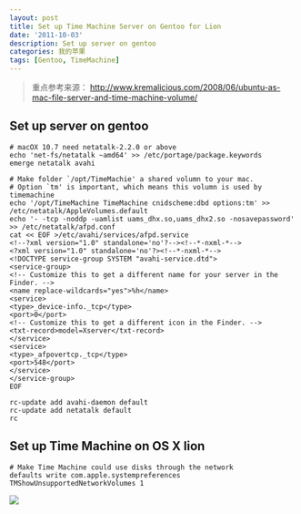 ```yaml
---
layout: post
title: Set up Time Machine Server on Gentoo for Lion
date: '2011-10-03'
description: Set up server on gentoo
categories: 我的苹果
tags: [Gentoo, TimeMachine]
---
```

> 重点参考来源： http://www.kremalicious.com/2008/06/ubuntu-as-mac-file-server-and-time-machine-volume/

## Set up server on gentoo

```
# macOX 10.7 need netatalk-2.2.0 or above
echo 'net-fs/netatalk ~amd64' >> /etc/portage/package.keywords
emerge netatalk avahi

# Make folder `/opt/TimeMachie' a shared volumn to your mac.
# Option `tm' is important, which means this volumn is used by timemachine
echo '/opt/TimeMachine TimeMachine cnidscheme:dbd options:tm' >> /etc/netatalk/AppleVolumes.default
echo '- -tcp -noddp -uamlist uams_dhx.so,uams_dhx2.so -nosavepassword' >> /etc/netatalk/afpd.conf
cat << EOF >/etc/avahi/services/afpd.service
<!--?xml version="1.0" standalone='no'?--><!--*-nxml-*-->
<?xml version="1.0" standalone='no'?><!--*-nxml-*-->
<!DOCTYPE service-group SYSTEM "avahi-service.dtd">
<service-group>
<!-- Customize this to get a different name for your server in the Finder. -->
<name replace-wildcards="yes">%h</name>
<service>
<type>_device-info._tcp</type>
<port>0</port>
<!-- Customize this to get a different icon in the Finder. -->
<txt-record>model=Xserver</txt-record>
</service>
<service>
<type>_afpovertcp._tcp</type>
<port>548</port>
</service>
</service-group>
EOF

rc-update add avahi-daemon default
rc-update add netatalk default
rc
```

## Set up Time Machine on OS X lion

	# Make Time Machine could use disks through the network
	defaults write com.apple.systempreferences TMShowUnsupportedNetworkVolumes 1

![]({{site.assets}}/time_machine.png)
